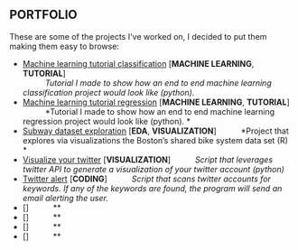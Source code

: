 ## PORTFOLIO	

These are some of the projects I've worked on, I decided to put them making them easy to browse:

* [Machine learning tutorial classification](https://github.com/nachocarracedo/portfolio/blob/master/ML_tutorial_python_classification/classification_tutorial.ipynb) [**MACHINE LEARNING**, **TUTORIAL**]<br>
&nbsp;&nbsp;&nbsp;&nbsp;&nbsp;&nbsp;&nbsp;&nbsp;&nbsp;&nbsp;*Tutorial I made to show how an end to end machine learning classification project would look like (python).*
* [Machine learning tutorial regression](https://github.com/nachocarracedo/portfolio/blob/master/ML_tutorial_python_regression/regression_tutorial.ipynb) [**MACHINE LEARNING**, **TUTORIAL**]
&nbsp;&nbsp;&nbsp;&nbsp;&nbsp;&nbsp;&nbsp;&nbsp;&nbsp;&nbsp;*Tutorial I made to show how an end to end machine learning regression project would look like (python).       *
* [Subway dataset exploration](https://github.com/nachocarracedo/portfolio/blob/master/Hubway/Hubway.md) [**EDA**, **VISUALIZATION**]
&nbsp;&nbsp;&nbsp;&nbsp;&nbsp;&nbsp;&nbsp;&nbsp;&nbsp;&nbsp;*Project that explores via visualizations the Boston’s shared bike system data set (R) *
* [Visualize your twitter]() [**VISUALIZATION**]
&nbsp;&nbsp;&nbsp;&nbsp;&nbsp;&nbsp;&nbsp;&nbsp;&nbsp;&nbsp;*Script that leverages twitter API to generate a visualization of your twitter account (python)*
* [Twitter alert]() [**CODING**]
&nbsp;&nbsp;&nbsp;&nbsp;&nbsp;&nbsp;&nbsp;&nbsp;&nbsp;&nbsp;*Script that scans twitter accounts for keywords. If any of the keywords are found, the program will send an email alerting the user.*
* []() []
&nbsp;&nbsp;&nbsp;&nbsp;&nbsp;&nbsp;&nbsp;&nbsp;&nbsp;&nbsp;**
* []() []
&nbsp;&nbsp;&nbsp;&nbsp;&nbsp;&nbsp;&nbsp;&nbsp;&nbsp;&nbsp;**
* []() []
&nbsp;&nbsp;&nbsp;&nbsp;&nbsp;&nbsp;&nbsp;&nbsp;&nbsp;&nbsp;**
* []() []
&nbsp;&nbsp;&nbsp;&nbsp;&nbsp;&nbsp;&nbsp;&nbsp;&nbsp;&nbsp;**